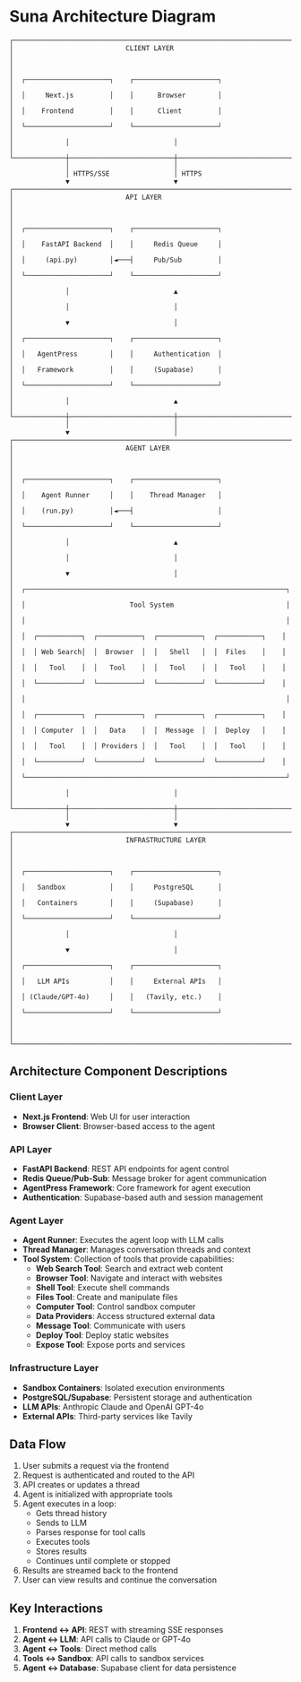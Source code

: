 # Suna Architecture Diagram

```
┌─────────────────────────────────────────────────────────────────────────┐
│                            CLIENT LAYER                                 │
│                                                                         │
│  ┌─────────────────────┐    ┌─────────────────────┐                    │
│  │     Next.js         │    │      Browser        │                    │
│  │    Frontend         │    │      Client         │                    │
│  └─────────────────────┘    └─────────────────────┘                    │
│             │                          │                               │
└─────────────┼──────────────────────────┼───────────────────────────────┘
              │                          │
              │ HTTPS/SSE                │ HTTPS
              ▼                          ▼
┌─────────────────────────────────────────────────────────────────────────┐
│                            API LAYER                                    │
│                                                                         │
│  ┌─────────────────────┐    ┌─────────────────────┐                    │
│  │    FastAPI Backend  │    │     Redis Queue     │                    │
│  │     (api.py)        │◄───┤     Pub/Sub         │                    │
│  └─────────────────────┘    └─────────────────────┘                    │
│             │                          ▲                               │
│             │                          │                               │
│             ▼                          │                               │
│  ┌─────────────────────┐    ┌─────────────────────┐                    │
│  │   AgentPress        │    │     Authentication  │                    │
│  │   Framework         │    │     (Supabase)      │                    │
│  └─────────────────────┘    └─────────────────────┘                    │
│             │                          ▲                               │
└─────────────┼──────────────────────────┼───────────────────────────────┘
              │                          │
              ▼                          │
┌─────────────────────────────────────────────────────────────────────────┐
│                            AGENT LAYER                                  │
│                                                                         │
│  ┌─────────────────────┐    ┌─────────────────────┐                    │
│  │    Agent Runner     │    │    Thread Manager   │                    │
│  │    (run.py)         │◄───┤                     │                    │
│  └─────────────────────┘    └─────────────────────┘                    │
│             │                          ▲                               │
│             │                          │                               │
│             ▼                          │                               │
│  ┌─────────────────────────────────────────────────────────────────┐   │
│  │                          Tool System                            │   │
│  │                                                                 │   │
│  │  ┌───────────┐  ┌───────────┐  ┌───────────┐  ┌───────────┐    │   │
│  │  │ Web Search│  │  Browser  │  │   Shell   │  │  Files    │    │   │
│  │  │   Tool    │  │   Tool    │  │   Tool    │  │   Tool    │    │   │
│  │  └───────────┘  └───────────┘  └───────────┘  └───────────┘    │   │
│  │                                                                 │   │
│  │  ┌───────────┐  ┌───────────┐  ┌───────────┐  ┌───────────┐    │   │
│  │  │ Computer  │  │   Data    │  │  Message  │  │  Deploy   │    │   │
│  │  │   Tool    │  │ Providers │  │   Tool    │  │   Tool    │    │   │
│  │  └───────────┘  └───────────┘  └───────────┘  └───────────┘    │   │
│  └─────────────────────────────────────────────────────────────────┘   │
│             │                          │                               │
└─────────────┼──────────────────────────┼───────────────────────────────┘
              │                          │
              ▼                          ▼
┌─────────────────────────────────────────────────────────────────────────┐
│                            INFRASTRUCTURE LAYER                         │
│                                                                         │
│  ┌─────────────────────┐    ┌─────────────────────┐                    │
│  │   Sandbox           │    │     PostgreSQL      │                    │
│  │   Containers        │    │     (Supabase)      │                    │
│  └─────────────────────┘    └─────────────────────┘                    │
│             │                          │                               │
│             ▼                          │                               │
│  ┌─────────────────────┐    ┌─────────────────────┐                    │
│  │   LLM APIs          │    │     External APIs   │                    │
│  │ (Claude/GPT-4o)     │    │   (Tavily, etc.)    │                    │
│  └─────────────────────┘    └─────────────────────┘                    │
│                                                                         │
└─────────────────────────────────────────────────────────────────────────┘
```

## Architecture Component Descriptions

### Client Layer
- **Next.js Frontend**: Web UI for user interaction
- **Browser Client**: Browser-based access to the agent

### API Layer
- **FastAPI Backend**: REST API endpoints for agent control
- **Redis Queue/Pub-Sub**: Message broker for agent communication
- **AgentPress Framework**: Core framework for agent execution
- **Authentication**: Supabase-based auth and session management

### Agent Layer
- **Agent Runner**: Executes the agent loop with LLM calls
- **Thread Manager**: Manages conversation threads and context
- **Tool System**: Collection of tools that provide capabilities:
  - **Web Search Tool**: Search and extract web content
  - **Browser Tool**: Navigate and interact with websites
  - **Shell Tool**: Execute shell commands
  - **Files Tool**: Create and manipulate files
  - **Computer Tool**: Control sandbox computer
  - **Data Providers**: Access structured external data
  - **Message Tool**: Communicate with users
  - **Deploy Tool**: Deploy static websites
  - **Expose Tool**: Expose ports and services

### Infrastructure Layer
- **Sandbox Containers**: Isolated execution environments
- **PostgreSQL/Supabase**: Persistent storage and authentication
- **LLM APIs**: Anthropic Claude and OpenAI GPT-4o
- **External APIs**: Third-party services like Tavily

## Data Flow

1. User submits a request via the frontend
2. Request is authenticated and routed to the API
3. API creates or updates a thread
4. Agent is initialized with appropriate tools
5. Agent executes in a loop:
   - Gets thread history
   - Sends to LLM
   - Parses response for tool calls
   - Executes tools
   - Stores results
   - Continues until complete or stopped
6. Results are streamed back to the frontend
7. User can view results and continue the conversation

## Key Interactions

1. **Frontend ↔ API**: REST with streaming SSE responses
2. **Agent ↔ LLM**: API calls to Claude or GPT-4o
3. **Agent ↔ Tools**: Direct method calls
4. **Tools ↔ Sandbox**: API calls to sandbox services
5. **Agent ↔ Database**: Supabase client for data persistence